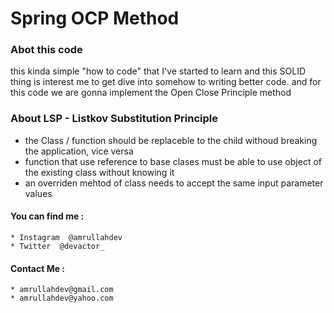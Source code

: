 # Spring OCP Method

### Abot this code
this kinda simple "how to code" that I've started to learn and this SOLID thing is
interest me to get dive into somehow to writing better code. and for this code
we are gonna implement the Open Close Principle method

### About LSP - Listkov Substitution Principle

* the Class  / function should be replaceble to the child withoud breaking the application, vice versa 
* function that use reference to base clases must be able to use object of the existing class without knowing it
* an overriden mehtod of class needs to accept the same input parameter values

#### You can find me  :
    * Instagram  @amrullahdev
    * Twitter  @devactor_
#### Contact Me :
    * amrullahdev@gmail.com
    * amrullahdev@yahoo.com
